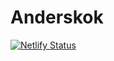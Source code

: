 # Anderskok

[![Netlify Status](https://api.netlify.com/api/v1/badges/cb07cb31-aeea-4bf5-b05b-939499f05203/deploy-status)](https://app.netlify.com/sites/anderskok/deploys)
